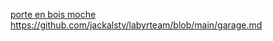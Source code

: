 [porte en bois moche](https://github.com/jackalstv/labyrteam/blob/main/Salon.md)
https://github.com/jackalstv/labyrteam/blob/main/garage.md